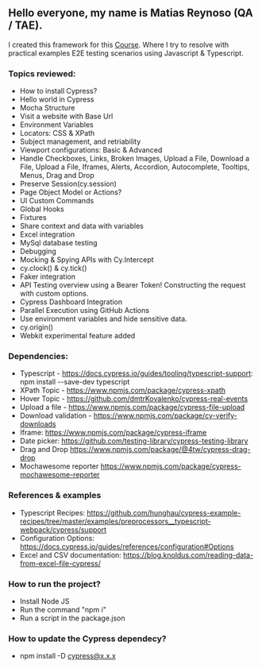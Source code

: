 ## Hello everyone, my name is Matias Reynoso (QA / TAE).

I created this framework for this [Course](https://www.udemy.com/course/the-complete-cypress-10-e2e-course). Where I try to resolve with practical examples E2E testing scenarios using Javascript & Typescript.

### Topics reviewed:

- How to install Cypress?
- Hello world in Cypress
- Mocha Structure
- Visit a website with Base Url
- Environment Variables
- Locators: CSS & XPath
- Subject management, and retriability
- Viewport configurations: Basic & Advanced
- Handle Checkboxes, Links, Broken Images, Upload a File, Download a File, Upload a File, Iframes, Alerts, Accordion, Autocomplete, Tooltips, Menus, Drag and Drop
- Preserve Session(cy.session)
- Page Object Model or Actions?
- UI Custom Commands
- Global Hooks
- Fixtures
- Share context and data with variables
- Excel integration
- MySql database testing
- Debugging
- Mocking & Spying APIs with Cy.Intercept
- cy.clock() & cy.tick()
- Faker integration
- API Testing overview using a Bearer Token! Constructing the request with custom options.
- Cypress Dashboard Integration
- Parallel Execution using GitHub Actions
- Use environment variables and hide sensitive data.
- cy.origin()
- Webkit experimental feature added
### Dependencies:

- Typescript - https://docs.cypress.io/guides/tooling/typescript-support: npm install --save-dev typescript
- XPath Topic - https://www.npmjs.com/package/cypress-xpath
- Hover Topic - https://github.com/dmtrKovalenko/cypress-real-events
- Upload a file - https://www.npmjs.com/package/cypress-file-upload
- Download validation - https://www.npmjs.com/package/cy-verify-downloads
- Iframe: https://www.npmjs.com/package/cypress-iframe
- Date picker: https://github.com/testing-library/cypress-testing-library
- Drag and Drop https://www.npmjs.com/package/@4tw/cypress-drag-drop
- Mochawesome reporter https://www.npmjs.com/package/cypress-mochawesome-reporter

### References & examples

- Typescript Recipes: https://github.com/hunghau/cypress-example-recipes/tree/master/examples/preprocessors__typescript-webpack/cypress/support
- Configuration Options: https://docs.cypress.io/guides/references/configuration#Options
- Excel and CSV documentation: https://blog.knoldus.com/reading-data-from-excel-file-cypress/

### How to run the project?

- Install Node JS
- Run the command "npm i"
- Run a script in the package.json

### How to update the Cypress dependecy?
- npm install -D cypress@x.x.x
